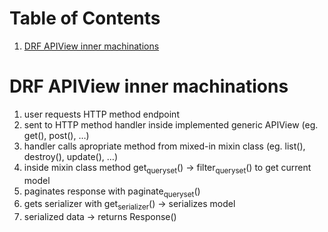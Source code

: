 
# Table of Contents

1.  [DRF APIView inner machinations](#orgf538b2d)


<a id="orgf538b2d"></a>

# DRF APIView inner machinations

1.  user requests HTTP method endpoint
2.  sent to HTTP method handler inside implemented generic APIView (eg. get(), post(), &#x2026;)
3.  handler calls apropriate method from mixed-in mixin class (eg. list(), destroy(), update(), &#x2026;)
4.  inside mixin class method  get<sub>queryset</sub>() -> filter<sub>queryset</sub>() to get current model
5.  paginates response with paginate<sub>queryset</sub>()
6.  gets serializer with get<sub>serializer</sub>() -> serializes model
7.  serialized data -> returns Response()

